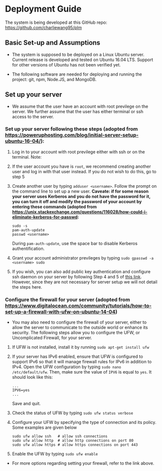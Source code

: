 # Deployment Guide

The system is being developed at this GitHub repo: <https://github.com/charliewang95/plm>

## Basic Set-up and Assumptions

* The system is supposed to be deployed on a Linux Ubuntu server. Current release is developed and tested on Ubuntu 16.04 LTS. Support for other versions of Ubuntu has not been verified yet.

* The following software are needed for deploying and running the project: git, npm, Node.JS, and MongoDB.

## Set up your server 

* We assume that the user have an account with root previlege on the server. We further assume that the user has either terminal or ssh access to the server. 

### Set up your server following these steps (adopted from <https://poweruphosting.com/blog/initial-server-setup-ubuntu-16-04/>):

1. Log in to your account with root previlege either with ssh or on the terminal. Note: 

2. If the user account you have is `root`, we recommend creating another user and log in with that user instead. If you do not wish to do this, go to step 5

3. Create another user by typing `adduser <username>`. Follow the prompt on the command line to set up a new user. __Caveate: if for some reason your server uses Kerberos and you do not have the password for it, you can turn it off and modify the password of your account by entering these commands (adopted from <https://unix.stackexchange.com/questions/116028/how-could-i-eliminate-kerberos-for-passwd>:__ 
	
	```
	sudo -s
	pam-auth-update
	passwd <username>
	```

	During `pam-auth-update`, use the space bar to disable Kerberos authentification. 

4. Grant your account administrator previleges by typing `sudo gpasswd -a <username> sudo`

5. If you wish, you can also add public key authentication and configure ssh daemon on your server by following Step 4 and 5 of [this link](https://poweruphosting.com/blog/initial-server-setup-ubuntu-16-04/). However, since they are not necessary for server setup we will not detail the steps here.

### Configure the firewall for your server (adopted from <https://www.digitalocean.com/community/tutorials/how-to-set-up-a-firewall-with-ufw-on-ubuntu-14-04>)

* You may also need to configure the firewall of your server, either to allow the server to communicate to the outside world or enhance its security. The following steps allow you to configure the UFW, or Uncomplicated Firewall, for your server.

1. If UFW is not installed, install it by running `sudo apt-get install ufw`

2. If your server has IPv6 enabled, ensure that UFW is configured to support IPv6 so that it will manage firewall rules for IPv6 in addition to IPv4. Open the UFW configuration by typing `sudo nano /etc/default/ufw`. Then, make sure the value of `IPV6` is equal to `yes`. It should look like this:

	```
	...
	IPV6=yes
	...
	```

	Save and quit.

3. Check the status of UFW by typing `sudo ufw status verbose`

4. Configure your UFW by specifying the type of connection and its policy. Some examples are given below
	
	```
	sudo ufw allow ssh   # allow ssh connections
	sudo ufw allow http  # allow http connections on port 80
	sudo ufw allow https # allow https connections on port 443
	```

5. Enable the UFW by typing `sudo ufw enable`

* For more options regarding setting your firewall, refer to the link above.